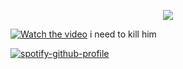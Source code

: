 
<p align="center"> <img src="https://komarev.com/ghpvc/?username=whannells&label=stalkers%20&color=493524&style=flat"  </p>
  
[![Watch the video](https://img.youtube.com/vi/T-D1KVIuvjA/maxresdefault.jpg)](https://github.com/user-attachments/assets/7c5bc6bc-fd67-4958-be19-a13163df3479
)
i need to kill him

[![spotify-github-profile](https://spotify-github-profile.kittinanx.com/api/view?uid=31tjforkm2qskz4yab6uye6ggem4&cover_image=true&theme=novatorem&show_offline=false&background_color=000000&interchange=false&bar_color=493524&bar_color_cover=false)](https://github.com/kittinan/spotify-github-profile)



